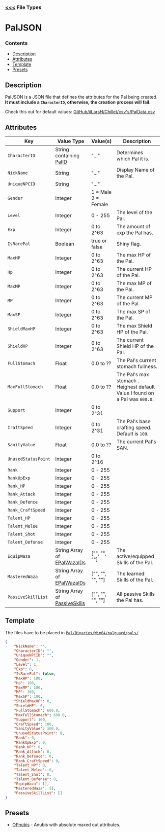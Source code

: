 ### [<<<](README.md) File Types

# PalJSON

### Contents
- [Description](PalJSON.md#description)
- [Attributes](PalJSON.md#attributes)
- [Template](PalJSON.md#template)
- [Presets](PalJSON.md#presets)

## Description
PalJSON is a JSON file that defines the attributes for the Pal being created. **It must include a `CharacterID`, otherwise, the creation process will fail.**

Check this out for default values: [GitHub/iiLarsH/Chillet/csv's/PalData.csv](https://github.com/iiLarsH/Chillet/blob/698b5ea1190177533dc7924f9af9e40ff8ee4776/csv's/PalData.csv)

## Attributes

|Key|Value Type|Value(s)|Description|
|---|----------|--------|-----------|
|`CharacterID`|String containing [PalID](https://pwmodding.wiki/docs/game-data/monster-table)|"..."|Determines which Pal it is.|
|`NickName`|String|"..."|Display Name of the Pal.|
|`UniqueNPCID`|String|"..."||
|`Gender`|Integer|1 = Male<br>2 = Female||
|`Level`|Integer|0 - 255|The level of the Pal.|
|`Exp`|Integer|0 to 2^63|The amount of exp the Pal has.|
|`IsRarePal`|Boolean|true or false|Shiny flag.
|`MaxHP`|Integer|0 to 2^63|The max HP of the Pal.|
|`Hp`|Integer|0 to 2^63|The current HP of the Pal.|
|`MaxMP`|Integer|0 to 2^63|The max MP of the Pal.|
|`MP`|Integer|0 to 2^63|The current MP of the Pal.|
|`MaxSP`|Integer|0 to 2^63|The max SP of the Pal.|
|`ShieldMaxHP`|Integer|0 to 2^63|The max Shield HP of the Pal.|
|`ShieldHP`|Integer|0 to 2^63|The current Shield HP of the Pal.|
|`FullStomach`|Float|0.0 to ??|The Pal's current stomach fullness.|
|`MaxFullStomach`|Float|0.0 to ??|The Pal's max stomach . Heighest default Value I found on a Pal was `600.0`.|
|`Support`|Integer|0 to 2^31||
|`CraftSpeed`|Integer|0 to 2^31|The Pal's base crafting speed. Default is `100`.|
|`SanityValue`|Float|0.0 to ??|The current Pal's SAN.|
|`UnusedStatusPoint`|Integer|0 to 2^16||
|`Rank`|Integer|0 - 255|
|`RankUpExp`|Integer|0 - 255|
|`Rank_HP`|Integer|0 - 255|
|`Rank_Attack`|Integer|0 - 255|
|`Rank_Defence`|Integer|0 - 255|
|`Rank_CraftSpeed`|Integer|0 - 255|
|`Talent_HP`|Integer|0 - 255|
|`Talent_Melee`|Integer|0 - 255|
|`Talent_Shot`|Integer|0 - 255|
|`Talent_Defense`|Integer|0 - 255|
|`EquipWaza`|String Array of [EPalWazaIDs](../Data%20Lists/EPalWazaIDs.md)|["", "", ""]|The active/equipped Skills of the Pal.|
|`MasteredWaza`|String Array of [EPalWazaIDs](../Data%20Lists/EPalWazaIDs.md)|["", "", "", ""]|The learned Skills of the Pal.|
|`PassiveSkillList`|String Array of [PassiveSkills](../Data%20Lists/PassiveSkills.md)|["", "", "", ""]|All passive Skills the Pal has.|


## Template
The files have to be placed in [`Pal/Binaries/Win64/palguard/pals/`](../../README.md#windows)
```json
{
    "NickName": "",
    "CharacterID": "",
    "UniqueNPCID": "",
    "Gender": 1,
    "Level": 1,
    "Exp": 0,
    "IsRarePal": false,
    "MaxHP": 100,
    "Hp": 100,
    "MaxMP": 100,
    "MP": 100,
    "MaxSP": 100,
    "ShieldMaxHP": 0,
    "ShieldHP": 0,
    "FullStomach": 600.0,
    "MaxFullStomach": 600.0,
    "Support": 100,
    "CraftSpeed": 100,
    "SanityValue": 100.0,
    "UnusedStatusPoint": 0,
    "Rank": 0,
    "RankUpExp": 0,
    "Rank_HP": 0,
    "Rank_Attack": 0,
    "Rank_Defence": 0,
    "Rank_CraftSpeed": 0,
    "Talent_HP": 0,
    "Talent_Melee": 0,
    "Talent_Shot": 0,
    "Talent_Defense": 0,
    "EquipWaza": [],
    "MasteredWaza": [],
    "PassiveSkillList": []
}
```

## Presets
* [OPnubis](PalJSON%20Presets/OPnubis.json) - Anubis with absolute maxed out attributes.
